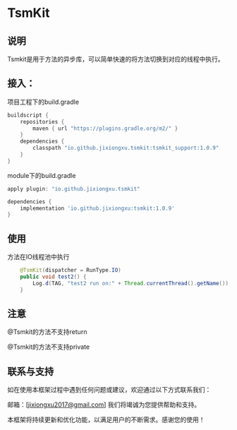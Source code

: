 # TsmKit

## 说明
Tsmkit是用于方法的异步库，可以简单快速的将方法切换到对应的线程中执行。

## 接入：

项目工程下的build.gradle
```groovy
buildscript {
    repositories {
        maven { url "https://plugins.gradle.org/m2/" }
    }
    dependencies {
        classpath "io.github.jixiongxu.tsmkit:tsmkit_support:1.0.9"
    }
}
```

module下的build.gradle
```groovy
apply plugin: "io.github.jixiongxu.tsmkit"

dependencies {
    implementation 'io.github.jixiongxu:tsmkit:1.0.9'
}
```
## 使用
方法在IO线程池中执行
```java
    @TsmKit(dispatcher = RunType.IO)
    public void test2() {
        Log.d(TAG, "test2 run on:" + Thread.currentThread().getName());
    }
```

## 注意
@Tsmkit的方法不支持return

@Tsmkit的方法不支持private

## 联系与支持

如在使用本框架过程中遇到任何问题或建议，欢迎通过以下方式联系我们：

邮箱：[jixiongxu2017@gmail.com]
我们将竭诚为您提供帮助和支持。

本框架将持续更新和优化功能，以满足用户的不断需求。感谢您的使用！



